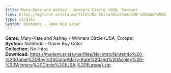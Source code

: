 ```yaml
---
title: Mary-Kate and Ashley - Winners Circle (USA, Europe)
link: https://myrient.erista.me/files/No-Intro/Nintendo%20-%20Game%20Boy%20Color/Mary-Kate%20and%20Ashley%20-%20Winners%20Circle%20(USA,%20Europe).zip
type: single1
System: Nintendo - Game Boy Color
---
```

<b>Game:</b> Mary-Kate and Ashley - Winners Circle (USA, Europe)<br>
<b>System:</b> Nintendo - Game Boy Color<br>
<b>Collection:</b> No-Intro<br>
<b>Download:</b> https://myrient.erista.me/files/No-Intro/Nintendo%20-%20Game%20Boy%20Color/Mary-Kate%20and%20Ashley%20-%20Winners%20Circle%20(USA,%20Europe).zip